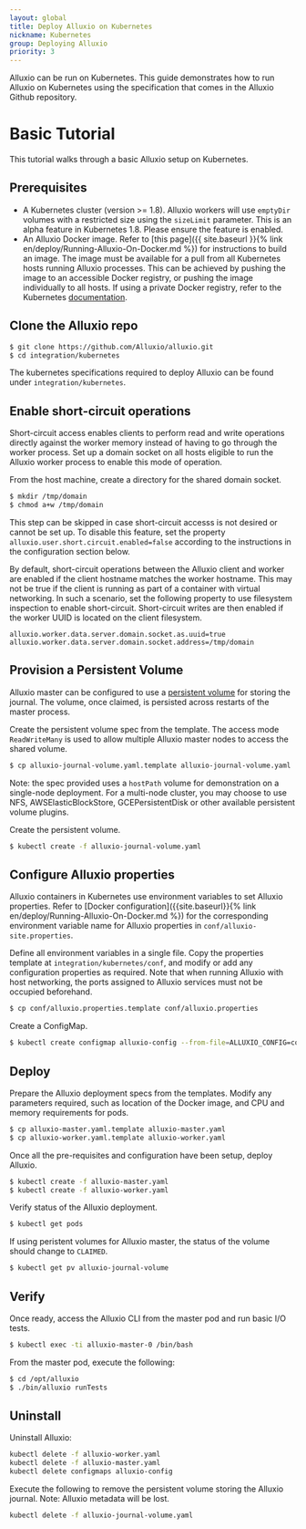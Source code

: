 ```yaml
---
layout: global
title: Deploy Alluxio on Kubernetes
nickname: Kubernetes
group: Deploying Alluxio
priority: 3
---
```


Alluxio can be run on Kubernetes. This guide demonstrates how to run Alluxio
on Kubernetes using the specification that comes in the Alluxio Github repository.

# Basic Tutorial

This tutorial walks through a basic Alluxio setup on Kubernetes.

## Prerequisites

- A Kubernetes cluster (version >= 1.8). Alluxio workers will use `emptyDir` volumes with a 
restricted size using the `sizeLimit` parameter. This is an alpha feature in Kubernetes 1.8.
Please ensure the feature is enabled.
- An Alluxio Docker image. Refer to [this page]({{ site.baseurl }}{% link
en/deploy/Running-Alluxio-On-Docker.md %}) for instructions to build an image. The image must be
available for a pull from all Kubernetes hosts running Alluxio processes. This can be achieved by
pushing the image to an accessible Docker registry, or pushing the image individually to all hosts.
If using a private Docker registry, refer to the Kubernetes
[documentation](https://kubernetes.io/docs/tasks/configure-pod-container/pull-image-private-registry/).

## Clone the Alluxio repo

```bash
$ git clone https://github.com/Alluxio/alluxio.git
$ cd integration/kubernetes
```

The kubernetes specifications required to deploy Alluxio can be found under `integration/kubernetes`.

## Enable short-circuit operations

Short-circuit access enables clients to perform read and write operations directly against the 
worker memory instead of having to go through the worker process. Set up a domain socket on all hosts
eligible to run the Alluxio worker process to enable this mode of operation.

From the host machine, create a directory for the shared domain socket.
```bash
$ mkdir /tmp/domain
$ chmod a+w /tmp/domain
```

This step can be skipped in case short-circuit accesss is not desired or cannot be set up. To disable
this feature, set the property `alluxio.user.short.circuit.enabled=false` according to the instructions
in the configuration section below.

By default, short-circuit operations between the Alluxio client and worker are enabled if the client
hostname matches the worker hostname. This may not be true if the client is running as part of a container
with virtual networking. In such a scenario, set the following property to use filesystem inspection
to enable short-circuit. Short-circuit writes are then enabled if the worker UUID is located on the client
filesystem.
```properties
alluxio.worker.data.server.domain.socket.as.uuid=true
alluxio.worker.data.server.domain.socket.address=/tmp/domain
```

## Provision a Persistent Volume

Alluxio master can be configured to use a [persistent volume](https://kubernetes.io/docs/concepts/storage/persistent-volumes/)
for storing the journal. The volume, once claimed, is persisted across restarts of the master process.

Create the persistent volume spec from the template. The access mode `ReadWriteMany` is used to allow
multiple Alluxio master nodes to access the shared volume.

```bash
$ cp alluxio-journal-volume.yaml.template alluxio-journal-volume.yaml
```

Note: the spec provided uses a `hostPath` volume for demonstration on a single-node deployment. For a
multi-node cluster, you may choose to use NFS, AWSElasticBlockStore, GCEPersistentDisk or other available
persistent volume plugins.

Create the persistent volume.
```bash
$ kubectl create -f alluxio-journal-volume.yaml
```

## Configure Alluxio properties
Alluxio containers in Kubernetes use environment variables to set Alluxio properties. Refer to 
[Docker configuration]({{site.baseurl}}{% link en/deploy/Running-Alluxio-On-Docker.md %}) for the
corresponding environment variable name for Alluxio properties in `conf/alluxio-site.properties`.

Define all environment variables in a single file. Copy the properties template at
`integration/kubernetes/conf`, and modify or add any configuration properties as required.
Note that when running Alluxio with host networking, the ports assigned to Alluxio services must
not be occupied beforehand.
```bash
$ cp conf/alluxio.properties.template conf/alluxio.properties
```

Create a ConfigMap.
```bash
$ kubectl create configmap alluxio-config --from-file=ALLUXIO_CONFIG=conf/alluxio.properties
```

## Deploy

Prepare the Alluxio deployment specs from the templates. Modify any parameters required, such as
location of the Docker image, and CPU and memory requirements for pods.
```bash
$ cp alluxio-master.yaml.template alluxio-master.yaml
$ cp alluxio-worker.yaml.template alluxio-worker.yaml
```

Once all the pre-requisites and configuration have been setup, deploy Alluxio.
```bash
$ kubectl create -f alluxio-master.yaml
$ kubectl create -f alluxio-worker.yaml
```

Verify status of the Alluxio deployment.
```bash
$ kubectl get pods
```

If using peristent volumes for Alluxio master, the status of the volume should change to `CLAIMED`.
```bash
$ kubectl get pv alluxio-journal-volume
```

## Verify

Once ready, access the Alluxio CLI from the master pod and run basic I/O tests.
```bash
$ kubectl exec -ti alluxio-master-0 /bin/bash
```

From the master pod, execute the following:
```bash
$ cd /opt/alluxio
$ ./bin/alluxio runTests
```

## Uninstall

Uninstall Alluxio:
```bash
kubectl delete -f alluxio-worker.yaml
kubectl delete -f alluxio-master.yaml
kubectl delete configmaps alluxio-config
```

Execute the following to remove the persistent volume storing the Alluxio journal. Note: Alluxio metadata
will be lost.
```bash
kubectl delete -f alluxio-journal-volume.yaml
```

